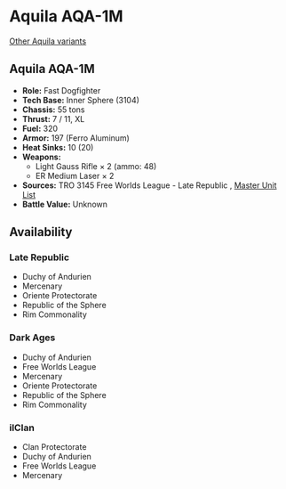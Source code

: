 # Aquila AQA-1M 

[Other Aquila variants](../aquila.md) 

## Aquila AQA-1M 

- **Role:** Fast Dogfighter 
- **Tech Base:** Inner Sphere (3104) 
- **Chassis:** 55 tons 
- **Thrust:** 7 / 11, XL 
- **Fuel:** 320 
- **Armor:** 197 (Ferro Aluminum) 
- **Heat Sinks:** 10 (20) 
- **Weapons:** 
  - Light Gauss Rifle × 2 (ammo: 48) 
  - ER Medium Laser × 2 
- **Sources:** TRO 3145 Free Worlds League - Late Republic , [Master Unit List](http://masterunitlist.info/Unit/Details/6518) 
- **Battle Value:** Unknown 

## Availability 

### Late Republic 

- Duchy of Andurien 
- Mercenary 
- Oriente Protectorate 
- Republic of the Sphere 
- Rim Commonality 

### Dark Ages 

- Duchy of Andurien 
- Free Worlds League 
- Mercenary 
- Oriente Protectorate 
- Republic of the Sphere 
- Rim Commonality 

### ilClan 

- Clan Protectorate 
- Duchy of Andurien 
- Free Worlds League 
- Mercenary 

